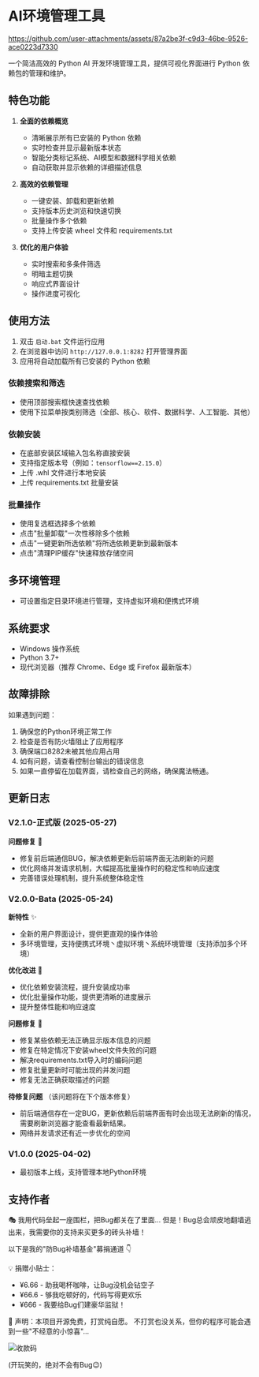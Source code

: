 # AI环境管理工具

https://github.com/user-attachments/assets/87a2be3f-c9d3-46be-9526-ace0223d7330

一个简洁高效的 Python AI 开发环境管理工具，提供可视化界面进行 Python 依赖包的管理和维护。

## 特色功能

1. **全面的依赖概览**
   - 清晰展示所有已安装的 Python 依赖
   - 实时检查并显示最新版本状态
   - 智能分类标记系统、AI模型和数据科学相关依赖
   - 自动获取并显示依赖的详细描述信息

2. **高效的依赖管理**
   - 一键安装、卸载和更新依赖
   - 支持版本历史浏览和快速切换
   - 批量操作多个依赖
   - 支持上传安装 wheel 文件和 requirements.txt

3. **优化的用户体验**
   - 实时搜索和多条件筛选
   - 明暗主题切换
   - 响应式界面设计
   - 操作进度可视化

## 使用方法

1. 双击 `启动.bat` 文件运行应用
2. 在浏览器中访问 `http://127.0.0.1:8282` 打开管理界面
3. 应用将自动加载所有已安装的 Python 依赖

### 依赖搜索和筛选

- 使用顶部搜索框快速查找依赖
- 使用下拉菜单按类别筛选（全部、核心、软件、数据科学、人工智能、其他）

### 依赖安装

- 在底部安装区域输入包名称直接安装
- 支持指定版本号（例如：`tensorflow==2.15.0`）
- 上传 .whl 文件进行本地安装
- 上传 requirements.txt 批量安装

### 批量操作

- 使用复选框选择多个依赖
- 点击"批量卸载"一次性移除多个依赖
- 点击"一键更新所选依赖"将所选依赖更新到最新版本
- 点击"清理PIP缓存"快速释放存储空间

## 多环境管理
- 可设置指定目录环境进行管理，支持虚拟环境和便携式环境

## 系统要求

- Windows 操作系统
- Python 3.7+
- 现代浏览器（推荐 Chrome、Edge 或 Firefox 最新版本）

## 故障排除

如果遇到问题：

1. 确保您的Python环境正常工作
2. 检查是否有防火墙阻止了应用程序
3. 确保端口8282未被其他应用占用
4. 如有问题，请查看控制台输出的错误信息
5. 如果一直停留在加载界面，请检查自己的网络，确保魔法畅通。

## 更新日志

### V2.1.0-正式版 (2025-05-27) 

**问题修复** 🐛
- 修复前后端通信BUG，解决依赖更新后前端界面无法刷新的问题
- 优化网络并发请求机制，大幅提高批量操作时的稳定性和响应速度
- 完善错误处理机制，提升系统整体稳定性

### V2.0.0-Bata (2025-05-24)

**新特性** ✨
- 全新的用户界面设计，提供更直观的操作体验
- 多环境管理，支持便携式环境丶虚拟环境丶系统环境管理（支持添加多个环境）

**优化改进** 🔨
- 优化依赖安装流程，提升安装成功率
- 优化批量操作功能，提供更清晰的进度展示
- 提升整体性能和响应速度

**问题修复** 🐛
- 修复某些依赖无法正确显示版本信息的问题
- 修复在特定情况下安装wheel文件失败的问题
- 解决requirements.txt导入时的编码问题
- 修复批量更新时可能出现的并发问题
- 修复无法正确获取描述的问题

**待修复问题** （该问题将在下个版本修复）
- 前后端通信存在一定BUG，更新依赖后前端界面有时会出现无法刷新的情况，需要刷新浏览器才能查看最新结果。
- 网络并发请求还有近一步优化的空间

### V1.0.0 (2025-04-02)

- 最初版本上线，支持管理本地Python环境

## 支持作者

🎭 我用代码垒起一座围栏，把Bug都关在了里面...
但是！Bug总会顽皮地翻墙逃出来，我需要你的支持来买更多的砖头补墙！

以下是我的"防Bug补墙基金"募捐通道 👇

💡 捐赠小贴士：
- ¥6.66 - 助我喝杯咖啡，让Bug没机会钻空子
- ¥66.6 - 够我吃顿好的，代码写得更欢乐
- ¥666 - 我要给Bug们建豪华监狱！

🎯 声明：本项目开源免费，打赏纯自愿。
不打赏也没关系，但你的程序可能会遇到一些"不经意的小惊喜"... 

![收款码](https://github.com/user-attachments/assets/f7fde32c-83b9-4c4b-8e4b-e6192ee34cec)

(开玩笑的，绝对不会有Bug😉)

